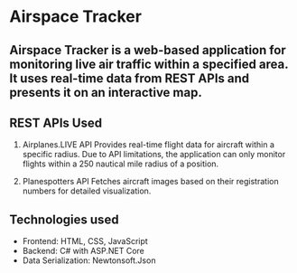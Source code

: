 # Airspace Tracker

## Airspace Tracker is a web-based application for monitoring live air traffic within a specified area. It uses real-time data from REST APIs and presents it on an interactive map.

## REST APIs Used
1. Airplanes.LIVE API
    Provides real-time flight data for aircraft within a specific radius.
    Due to API limitations, the application can only monitor flights within a 250 nautical mile radius of a position.

2. Planespotters API
    Fetches aircraft images based on their registration numbers for detailed visualization.

## Technologies used
* Frontend: HTML, CSS, JavaScript
* Backend: C# with ASP.NET Core
* Data Serialization: Newtonsoft.Json
